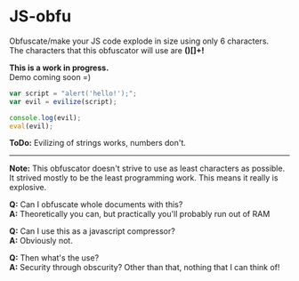 JS-obfu
=======

Obfuscate/make your JS code explode in size using only 6 characters.    
The characters that this obfuscator will use are **()[]+!**

**This is a work in progress.**    
Demo coming soon =)

```javascript
var script = "alert('hello!');";
var evil = evilize(script);

console.log(evil);
eval(evil);
```

**ToDo:** Evilizing of strings works, numbers don't.

---

**Note:** This obfuscator doesn't strive to use as least characters as possible.
It strived mostly to be the least programming work. This means it really is explosive.

**Q:** Can I obfuscate whole documents with this?    
**A:** Theoretically you can, but practically you'll probably run out of RAM

**Q:** Can I use this as a javascript compressor?    
**A:** Obviously not.

**Q:** Then what's the use?    
**A:** Security through obscurity? Other than that, nothing that I can think of!
